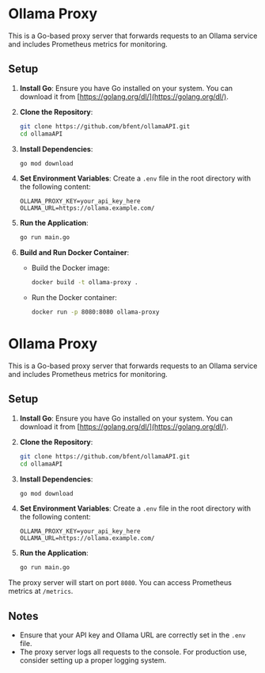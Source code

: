 # Ollama Proxy

This is a Go-based proxy server that forwards requests to an Ollama service and includes Prometheus metrics for monitoring.

## Setup

1. **Install Go**: Ensure you have Go installed on your system. You can download it from [https://golang.org/dl/](https://golang.org/dl/).

2. **Clone the Repository**:
   ```sh
   git clone https://github.com/bfent/ollamaAPI.git
   cd ollamaAPI
   ```

3. **Install Dependencies**:
   ```sh
   go mod download
   ```

4. **Set Environment Variables**: Create a `.env` file in the root directory with the following content:
   ```
   OLLAMA_PROXY_KEY=your_api_key_here
   OLLAMA_URL=https://ollama.example.com/
   ```

5. **Run the Application**:
   ```sh
   go run main.go
   ```

6. **Build and Run Docker Container**:
   - Build the Docker image:
     ```sh
     docker build -t ollama-proxy .
     ```
   - Run the Docker container:
     ```sh
     docker run -p 8080:8080 ollama-proxy
     ```
# Ollama Proxy

This is a Go-based proxy server that forwards requests to an Ollama service and includes Prometheus metrics for monitoring.

## Setup

1. **Install Go**: Ensure you have Go installed on your system. You can download it from [https://golang.org/dl/](https://golang.org/dl/).

2. **Clone the Repository**:
   ```sh
   git clone https://github.com/bfent/ollamaAPI.git
   cd ollamaAPI
   ```

3. **Install Dependencies**:
   ```sh
   go mod download
   ```

4. **Set Environment Variables**: Create a `.env` file in the root directory with the following content:
   ```
   OLLAMA_PROXY_KEY=your_api_key_here
   OLLAMA_URL=https://ollama.example.com/
   ```

5. **Run the Application**:
   ```sh
   go run main.go
   ```

The proxy server will start on port `8080`. You can access Prometheus metrics at `/metrics`.

## Notes

- Ensure that your API key and Ollama URL are correctly set in the `.env` file.
- The proxy server logs all requests to the console. For production use, consider setting up a proper logging system.
